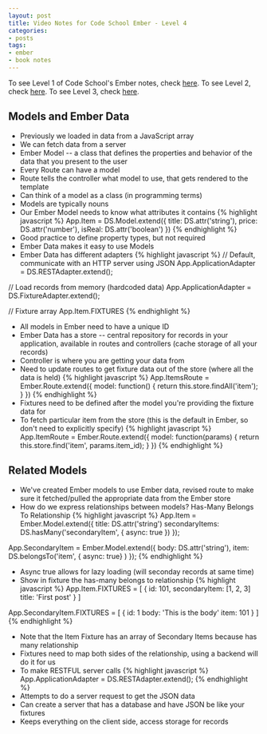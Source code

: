 ```yaml
---
layout: post
title: Video Notes for Code School Ember - Level 4
categories:
- posts
tags:
- ember
- book notes
---
```


To see Level 1 of Code School's Ember notes, check [here](http://landonmarder.com/posts/2014/05/23/code-school-ember-level-1.html).
To see Level 2, check [here](http://landonmarder.com/posts/2014/06/27/code-school-ember-level-2.html).
To see Level 3, check [here](http://landonmarder.com/posts/2014/06/28/code-school-ember-level-3.html).

Models and Ember Data
---
- Previously we loaded in data from a JavaScript array
- We can fetch data from a server
- Ember Model -- a class that defines the properties and behavior of the data that
you present to the user
- Every Route can have a model
- Route tells the controller what model to use, that gets rendered to the template
- Can think of a model as a class (in programming terms)
- Models are typically nouns
- Our Ember Model needs to know what attributes it contains
{% highlight javascript %}
App.Item = DS.Model.extend({
  title: DS.attr('string'),
  price: DS.attr('number'),
  isReal: DS.attr('boolean')
})
{% endhighlight %}
- Good practice to define property types, but not required
- Ember Data makes it easy to use Models
- Ember Data has different adapters
{% highlight javascript %}
// Default, communicate with an HTTP server using JSON
App.ApplicationAdapter = DS.RESTAdapter.extend();

// Load records from memory (hardcoded data)
App.ApplicationAdapter = DS.FixtureAdapter.extend();

// Fixture array
App.Item.FIXTURES
{% endhighlight %}
- All models in Ember need to have a unique ID
- Ember Data has a store -- central repository for records in your application, available
in routes and controllers (cache storage of all your records)
- Controller is where you are getting your data from
- Need to update routes to get fixture data out of the store (where all the data is held)
{% highlight javascript %}
App.ItemsRoute = Ember.Route.extend({
    model: function() {
      return this.store.findAll('item');
    }
})
{% endhighlight %}
- Fixtures need to be defined after the model you're providing the fixture data for
- To fetch particular item from the store (this is the default in Ember, so don't need to explicitly specify)
{% highlight javascript %}
App.ItemRoute = Ember.Route.extend({
    model: function(params) {
      return this.store.find('item', params.item_id);
    }
})
{% endhighlight %}

Related Models
---
- We've created Ember models to use Ember data, revised route to make sure it fetched/pulled
the appropriate data from the Ember store
- How do we express relationships between models? Has-Many Belongs To Relationship
{% highlight javascript %}
App.Item = Ember.Model.extend({
  title: DS.attr('string')
  secondaryItems: DS.hasMany('secondaryItem', { async: true })
});

App.SecondaryItem = Ember.Model.extend({
  body: DS.attr('string'),
  item: DS.belongsTo('item', { async: true} )
});
{% endhighlight %}
- Async true allows for lazy loading (will seconday records at same time)
- Show in fixture the has-many belongs to relationship
{% highlight javascript %}
App.Item.FIXTURES = [
  {
    id: 101,
    secondaryItem: [1, 2, 3]
    title: 'First post'
  }
]

App.SecondaryItem.FIXTURES = [
  {
    id: 1
    body: 'This is the body'
    item: 101
  }
]
{% endhighlight %}
- Note that the Item Fixture has an array of Secondary Items because has many relationship
- Fixtures need to map both sides of the relationship, using a backend will do it for us
- To make RESTFUL server calls
{% highlight javascript %}
App.ApplicationAdapter = DS.RESTAdapter.extend();
{% endhighlight %}
- Attempts to do a server request to get the JSON data
- Can create a server that has a database and have JSON be like your fixtures
- Keeps everything on the client side, access storage for records
